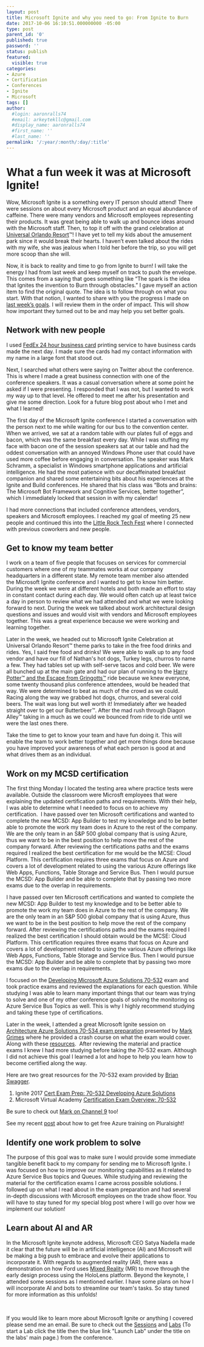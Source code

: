```yaml
---
layout: post
title: Microsoft Ignite and why you need to go: From Ignite to Burn
date: 2017-10-06 16:10:51.000000000 -05:00
type: post
parent_id: '0'
published: true
password: ''
status: publish
featured: 
  visible: true
categories:
- Azure
- Certification
- Conferences
- Ignite
- Microsoft
tags: []
author:
  #login: aaronralls74
  #email: arkeytekllc@gmail.com
  #display_name: aaronralls74
  #first_name: ''
  #last_name: ''
permalink: '/:year/:month/:day/:title'
---
```

<h1>What a fun week it was at Microsoft Ignite!</h1>
<p>Wow, Microsoft Ignite is a something every IT person should attend! There were sessions on about every Microsoft product and an equal abundance of caffeine. There were many vendors and Microsoft employees representing their products. It was great being able to walk up and bounce ideas around with the Microsoft staff. Then, to top it off with the grand celebration at <a href="https://www.universalorlando.com/web/en/us/index.html" target="_blank" rel="noopener">Universal Orlando Resort</a>™! I have yet to tell my kids about the amusement park since it would break their hearts. I haven’t even talked about the rides with my wife, she was jealous when I told her before the trip, so you will get more scoop than she will.</p>
<p>Now, it is back to reality and time to go from Ignite to burn! I will take the energy I had from last week and keep myself on track to push the envelope. This comes from a saying that goes something like “The spark is the idea that Ignites the invention to Burn through obstacles.” I gave myself an action item to find the original quote. The idea is to follow through on what you start. With that notion, I wanted to share with you the progress I made on <a href="{{ site.baseurl }}/2017/09/24/twas-the-night-before-microsoft-ignite/">last week’s goals</a>. I will review them in the order of impact. This will show how important they turned out to be and may help you set better goals.</p>
<h2>Network with new people</h2>
<p>I used <a href="http://local.fedex.com/print-business-cards.html">FedEx 24 hour business card</a> printing service to have business cards made the next day. I made sure the cards had my contact information with my name in a large font that stood out.</p>
<p>Next, I searched what others were saying on Twitter about the conference. This is where I made a great business connection with one of the conference speakers. It was a casual conversation where at some point he asked if I were presenting. I responded that I was not, but I wanted to work my way up to that level. He offered to meet me after his presentation and give me some direction. Look for a future blog post about who I met and what I learned!</p>
<p>The first day of the Microsoft Ignite conference I started a conversation with the person next to me while waiting for our bus to the convention center. When we arrived, we sat at a random table with our plates full of eggs and bacon, which was the same breakfast every day. While I was stuffing my face with bacon one of the session speakers sat at our table and had the oddest conversation with an annoyed Windows Phone user that could have used more coffee before engaging in conversation. The speaker was Mark Schramm, a specialist in Windows smartphone applications and artificial intelligence. He had the most patience with our decaffeinated breakfast companion and shared some entertaining bits about his experiences at the Ignite and Build conferences. He shared that his class was “Bots and brains: The Microsoft Bot Framework and Cognitive Services, better together”, which I immediately locked that session in with my calendar!</p>
<p>I had more connections that included conference attendees, vendors, speakers and Microsoft employees. I reached my goal of meeting 25 new people and continued this into the <a href="http://www.lrtechfest.com/" target="_blank" rel="noopener">Little Rock Tech Fest</a> where I connected with previous coworkers and new people.</p>
<h2>Get to know my team better</h2>
<p>I work on a team of five people that focuses on services for commercial customers where one of my teammates works at our company headquarters in a different state. My remote team member also attended the Microsoft Ignite conference and I wanted to get to know him better. During the week we were at different hotels and both made an effort to stay in constant contact during each day. We would often catch up at least twice a day in person to review what we had attended and what we were looking forward to next. During the week we talked about work architectural design questions and issues and would visit with vendors and Microsoft employees together. This was a great experience because we were working and learning together.</p>
<p>Later in the week, we headed out to Microsoft Ignite Celebration at Universal Orlando Resort™ theme parks to take in the free food drinks and rides. Yes, I said free food and drinks! We were able to walk up to any food vendor and have our fill of Nathan's hot dogs, Turkey legs, churros to name a few. They had tables set up with self-serve tacos and cold beer. We were all bunched up at the main gate and had our plan of running to the <a href="https://www.universalorlando.com/web/en/us/things-to-do/rides-attractions/harry-potter-and-the-escape-from-gringotts/index.html" target="_blank" rel="noopener">Harry Potter™ and the Escape from Gringotts™</a> ride because we knew everyone, some twenty thousand plus conference attendees, would be headed that way. We were determined to beat as much of the crowd as we could. Racing along the way we grabbed hot dogs, churros, and several cold beers. The wait was long but well worth it! Immediately after we headed straight over to get our Butterbeer™. After the mad rush through Diagon Alley™ taking in a much as we could we bounced from ride to ride until we were the last ones there.</p>
<p>Take the time to get to know your team and have fun doing it. This will enable the team to work better together and get more things done because you have improved your awareness of what each person is good at and what drives them as an individual.</p>
<h2>Work on my MCSD certification</h2>
<p>The first thing Monday I located the testing area where practice tests were available. Outside the classroom were Microsft employees that were explaining the updated certification paths and requirements. With their help, I was able to determine what I needed to focus on to achieve my certification.  I have passed over ten Microsoft certifications and wanted to complete the new MCSD: App Builder to test my knowledge and to be better able to promote the work my team does in Azure to the rest of the company. We are the only team in an S&amp;P 500 global company that is using Azure, thus we want to be in the best position to help move the rest of the company forward. After reviewing the certifications paths and the exams required I realized the best certification for me would be the MCSE: Cloud Platform. This certification requires three exams that focus on Azure and covers a lot of development related to using the various Azure offerings like Web Apps, Functions, Table Storage and Service Bus. Then I would pursue the MCSD: App Builder and be able to complete that by passing two more exams due to the overlap in requirements.</p>
<p>I have passed over ten Microsoft certifications and wanted to complete the new MCSD: App Builder to test my knowledge and to be better able to promote the work my team does in Azure to the rest of the company. We are the only team in an S&amp;P 500 global company that is using Azure, thus we want to be in the best position to help move the rest of the company forward. After reviewing the certifications paths and the exams required I realized the best certification I should obtain would be the MCSE: Cloud Platform. This certification requires three exams that focus on Azure and covers a lot of development related to using the various Azure offerings like Web Apps, Functions, Table Storage and Service Bus. Then I would pursue the MCSD: App Builder and be able to complete that by passing two more exams due to the overlap in requirements.</p>
<p>I focused on the <a href="https://www.microsoft.com/en-us/learning/exam-70-532.aspx" target="_blank" rel="noopener">Developing Microsoft Azure Solutions 70-532</a> exam and took practice exams and reviewed the explanations for each question. While studying I was able to learn many important things that our team was trying to solve and one of my other conference goals of solving the monitoring os Azure Service Bus Topics as well. This is why I highly recommend studying and taking these type of certifications.</p>
<p>Later in the week, I attended a great Microsoft Ignite session on <a href="https://www.youtube.com/watch?v=2orAXFfF4_0" target="_blank" rel="noopener">Architecture Azure Solutions 70-534 exam preparation</a> presented by <a href="https://twitter.com/markbgrimes?lang=en" target="_blank" rel="noopener">Mark Grimes</a> where he provided a crash course on what the exam would cover. Along with these <a href="https://blogs.technet.microsoft.com/tangent_thoughts/2017/09/27/learn-azure-resources-plus-certification/" target="_blank" rel="noopener">resources</a>.  After reviewing the material and practice exams I knew I had more studying before taking the 70-532 exam. Although I did not achieve this goal I learned a lot and hope to help you learn how to become certified along the way.</p>
<p>Here are two great resources for the 70-532 exam provided by <a href="https://twitter.com/codebeing" target="_blank" rel="noopener">Brian Swagger</a>.</p>
<ol>
<li>Ignite 2017 <a href="https://techcommunity.microsoft.com/t5/Microsoft-Ignite-Content-2017/Cert-Exam-Prep-Exam-70-532-Developing-Azure-Solutions/td-p/99053" target="_blank" rel="noopener">Cert Exam Prep: 70-532 Developing Azure Solutions</a></li>
<li>Microsoft Virtual Academy <a href="https://mva.microsoft.com/en-US/training-courses/certification-exam-overview-70532-developing-microsoft-azure-solutions-17404?l=YmdM8DmjD_506218965" target="_blank" rel="noopener">Certification Exam Overview: 70-532</a></li>
</ol>
<p>Be sure to check out <a href="https://channel9.msdn.com/Events/Speakers/mark-grimes" target="_blank" rel="noopener">Mark on Channel 9</a> too!</p>
<p>See my recent <a href="{{ site.baseurl }}/2018/02/12/microsoft-azure-training-pluralsight/">post</a> about how to get free Azure training on Pluralsight!</p>
<h2>Identify one work problem to solve</h2>
<p>The purpose of this goal was to make sure I would provide some immediate tangible benefit back to my company for sending me to Microsoft Ignite. I was focused on how to improve our monitoring capabilities as it related to Azure Service Bus topics and Queues. While studying and reviewing the material for the certification exams I came across possible solutions. I followed up on what I read about in the exam preparation and had several in-depth discussions with Microsoft employees on the trade show floor. You will have to stay tuned for my special blog post where I will go over how we implement our solution!</p>
<h2>Learn about AI and AR</h2>
<p>In the Microsoft Ignite keynote address, Microsoft CEO Satya Nadella made it clear that the future will be in artificial intelligence (AI) and Microsoft will be making a big push to embrace and evolve their applications to incorporate it. With regards to augmented reality (AR), there was a demonstration on how Ford uses <a href="https://developer.microsoft.com/en-us/windows/mixed-reality/mixed_reality" target="_blank" rel="noopener">Mixed Reality</a> (MR) to move through the early design process using the HoloLens platform. Beyond the keynote, I attended some sessions as I mentioned earlier. I have some plans on how I will incorporate AI and bots to streamline our team's tasks. So stay tuned for more information as this unfolds!</p>
<p>&nbsp;</p>
<p>If you would like to learn more about Microsoft Ignite or anything I covered please send me an email. Be sure to check out the <a href="https://myignite.microsoft.com/videos?ocid=ignite_on-demand_all_social_tw_msig_n_livestream_text_9335&amp;s=%257B%2522name%2522%253A%2522Relevance%2522%252C%2522type%2522%253A0%257D#ignite-html-anchor" target="_blank" rel="noopener">Sessions</a> and <a href="https://myignite.microsoft.com/sessions?f=%255B%257B%2522name%2522%253A%2522Hands-on%2520Lab%2522%252C%2522facetName%2522%253A%2522sessionType%2522%257D%255D" target="_blank" rel="noopener">Labs</a> (To start a Lab click the title then the blue link "Launch Lab" under the title on the labs' main page.) from the conference.</p>

